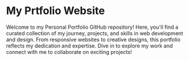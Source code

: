 # My Prtfolio Website
Welcome to my Personal Portfolio GitHub repository! Here, you'll find a curated collection of my journey, projects, and skills in web development and design. From responsive websites to creative designs, this portfolio reflects my dedication and expertise. Dive in to explore my work and connect with me to collaborate on exciting projects!
